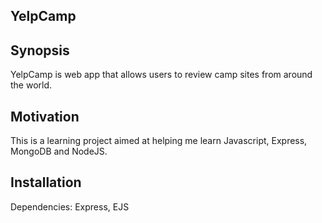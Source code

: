 ## YelpCamp

## Synopsis
YelpCamp is web app that allows users to review camp sites from around the world. 

## Motivation
This is a learning project aimed at helping me learn Javascript, Express, MongoDB and NodeJS.

## Installation
Dependencies: Express, EJS
